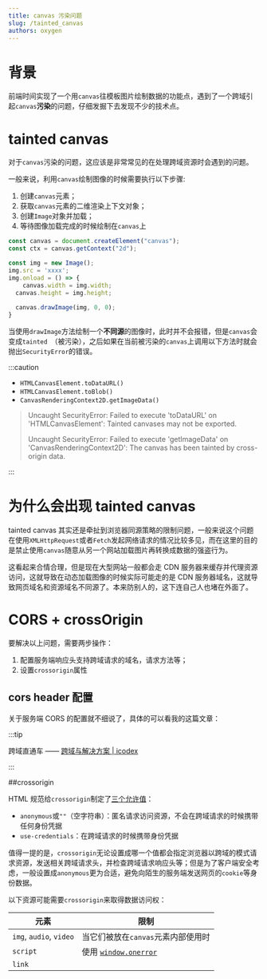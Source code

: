 ```yaml
---
title: canvas 污染问题
slug: /tainted_canvas
authors: oxygen
---
```


# 背景

前端时间实现了一个用`canvas`往模板图片绘制数据的功能点，遇到了一个跨域引起`canvas`**污染**的问题，仔细发掘下去发现不少的技术点。

<!--truncate-->

# tainted canvas

对于`canvas`污染的问题，这应该是非常常见的在处理跨域资源时会遇到的问题。

一般来说，利用`canvas`绘制图像的时候需要执行以下步骤:

1. 创建`canvas`元素；
1. 获取`canvas`元素的二维渲染上下文对象；
1. 创建`Image`对象并加载；
1. 等待图像加载完成的时候绘制在`canvas`上

```js
const canvas = document.createElement("canvas");
const ctx = canvas.getContext("2d");

const img = new Image();
img.src = 'xxxx';
img.onload = () => {
	canvas.width = img.width;
  canvas.height = img.height;
  
  canvas.drawImage(img, 0, 0);
}
```

当使用`drawImage`方法绘制一个**不同源**的图像时，此时并不会报错，但是`canvas`会变成`tainted `（被污染），之后如果在当前被污染的`canvas`上调用以下方法时就会抛出`SecurityError`的错误。

:::caution

- `HTMLCanvasElement.toDataURL()`
- `HTMLCanvasElement.toBlob()`
- `CanvasRenderingContext2D.getImageData()`

> Uncaught SecurityError: Failed to execute 'toDataURL' on 'HTMLCanvasElement': Tainted canvases may not be exported.
>
> Uncaught SecurityError: Failed to execute 'getImageData' on 'CanvasRenderingContext2D': The canvas has been tainted by cross-origin data. 

:::

# 为什么会出现 tainted canvas

tainted canvas 其实还是牵扯到浏览器同源策略的限制问题，一般来说这个问题在使用`XMLHttpRequest`或者`Fetch`发起网络请求的情况比较多见，而在这里的目的是禁止使用`canvas`随意从另一个网站加载图片再转换成数据的强盗行为。

这看起来合情合理，但是现在大型网站一般都会走 CDN 服务器来缓存并代理资源访问，这就导致在动态加载图像的时候实际可能走的是 CDN 服务器域名，这就导致网页域名和资源域名不同源了。本来防别人的，这下连自己人也堵在外面了。

# CORS + crossOrigin

要解决以上问题，需要两步操作：

1. 配置服务端响应头支持跨域请求的域名，请求方法等；
2. 设置`crossorigin`属性

## cors header 配置

关于服务端 CORS 的配置就不细说了，具体的可以看我的这篇文章：

:::tip

跨域直通车 —— [跨域与解决方案 | icodex](https://icodex.me/docs/engineer/跨域解决方式#同源策略)

:::

##crossorigin

HTML 规范给`crossorigin`制定了[三个允许值](https://html.spec.whatwg.org/multipage/urls-and-fetching.html#cors-settings-attributes)：

- `anonymous`或`""`（空字符串）：匿名请求访问资源，不会在跨域请求的时候携带任何身份凭据
- `use-credentials`：在跨域请求的时候携带身份凭据

值得一提的是，`crossorigin`无论设置成哪一个值都会指定浏览器以跨域的模式请求资源，发送相关跨域请求头，并检查跨域请求响应头等；但是为了客户端安全考虑，一般设置成`anonymous`更为合适，避免向陌生的服务端发送网页的`cookie`等身份数据。

以下资源可能需要`crossorigin`来取得数据访问权：

| 元素                    | 限制                                                         |
| ----------------------- | ------------------------------------------------------------ |
| `img`, `audio`, `video` | 当它们被放在`canvas`元素内部使用时                           |
| `script`                | 使用 [`window.onerror`](https://developer.mozilla.org/en-US/docs/Web/API/GlobalEventHandlers/onerror) |
| `link`                  |                                                              |



